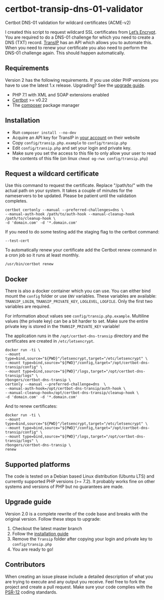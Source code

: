 # certbot-transip-dns-01-validator
Certbot DNS-01 validation for wildcard certificates (ACME-v2)

I created this script to request wildcard SSL certificates from [Let’s Encrypt][1]. You are required to do a DNS-01
challenge for which you need to create a DNS (TXT) record. [TransIP][3] has an API which allows you to automate this.
When you need to renew your certificate you also need to perform the DNS-01 challenge again. This should happen
automatically.

## Requirements
Version 2 has the following requirements. If you use older PHP versions you have to use the latest 1.x release.
Upgrading? See the [upgrade guide](#upgrade-guide).
* PHP 7.1 with XML and SOAP extensions enabled
* [Certbot][2] >= v0.22
* The [composer][3] package manager

## Installation
* Run `composer install --no-dev`
* Acquire an API key for TransIP in [your account][4] on their website
* Copy `config/transip.php.example` to `config/transip.php`
* Edit `config/transip.php` and set your login and private key.
* Make sure you set the access to this file to only allow your user to read the contents of this file (on linux
 `chmod og-rwx config/transip.php`)

## Request a wildcard certificate

Use this command to request the certificate. Replace "/path/to/" with the actual path on your system.
It takes a couple of minutes for the nameservers to be updated. Please be patient until the validation completes.
```shell
certbot certonly --manual --preferred-challenges=dns \
--manual-auth-hook /path/to/auth-hook --manual-cleanup-hook /path/to/cleanup-hook \
-d 'domain.com' -d '*.domain.com'
```

If you need to do some testing add the staging flag to the certbot command:
```
--test-cert
```

To automatically renew your certificate add the Certbot renew command in a cron job so it runs at least monthly.
```shell
/usr/bin/certbot renew
````

## Docker
There is also a docker container which you can use. You can either bind mount the `config` folder or use `ENV` variables.
These variables are available: `TRANSIP_LOGIN`, `TRANSIP_PRIVATE_KEY`, `LOGLEVEL`, `LOGFILE`.
Only the first two variables are required.

For information about values see `config/transip.php.example`. Multiline values (the private key) can be a bit harder
to set. Make sure the entire private key is stored in the `TRANSIP_PRIVATE_KEY` variable!

The application runs in the `/opt/certbot-dns-transip` directory and the certificates are created in `/etc/letsencrypt`.

```shell script
docker run -ti \
--mount type=bind,source="${PWD}"/letsencrypt,target="/etc/letsencrypt" \
--mount type=bind,source="${PWD}"/config,target="/opt/certbot-dns-transip/config" \
--mount type=bind,source="${PWD}"/logs,target="/opt/certbot-dns-transip/logs" \
rbongers/certbot-dns-transip \
certonly --manual --preferred-challenge=dns  \
--manual-auth-hook=/opt/certbot-dns-transip/auth-hook \
--manual-cleanup-hook=/opt/certbot-dns-transip/cleanup-hook \
-d 'domain.com' -d '*.domain.com'
```

And to renew certificates:
```shell script
docker run -ti \
--mount type=bind,source="${PWD}"/letsencrypt,target="/etc/letsencrypt" \
--mount type=bind,source="${PWD}"/config,target="/opt/certbot-dns-transip/config" \
--mount type=bind,source="${PWD}"/logs,target="/opt/certbot-dns-transip/logs" \
rbongers/certbot-dns-transip \
renew
```

## Supported platforms
The code is tested on a Debian based Linux distribution (Ubuntu LTS) and currently supported PHP versions (>= 7.2).
It probably works fine on other systems and versions of PHP but no guarantees are made.

## Upgrade guide
Version 2.0 is a complete rewrite of the code base and breaks with the original version. Follow these steps to upgrade:
 1. Checkout the latest master branch
 1. Follow the [installation guide](#installation)
 1. Remove the `Transip` folder after copying your login and private key to `config/transip.php`
 1. You are ready to go!
 
## Contributors
When creating an issue please include a detailed description of what you are trying to execute and any output you
receive. Feel free to fork the project and create a pull request. Make sure your code complies with the [PSR-12][5]
coding standards.

[1]: https://letsencrypt.org/
[2]: https://certbot.eff.org/
[3]: https://www.transip.nl/transip/api/
[4]: https://www.transip.nl/cp/account/api/
[5]: https://www.php-fig.org/psr/psr-12/
[7]: https://getcomposer.org/download/
